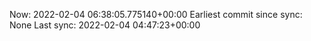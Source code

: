 Now: 2022-02-04 06:38:05.775140+00:00 Earliest commit since sync: None Last sync: 2022-02-04 04:47:23+00:00
